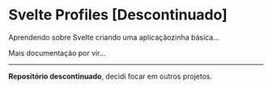 # Svelte Profiles [Descontinuado]

Aprendendo sobre Svelte criando uma aplicaçãozinha básica...

Mais documentação por vir...

---

**Repositório descontinuado**, decidi focar em outros projetos.
